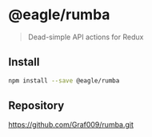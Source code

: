 # @eagle/rumba

> Dead-simple API actions for Redux

## Install

```sh
npm install --save @eagle/rumba
```

## Repository

https://github.com/Graf009/rumba.git
